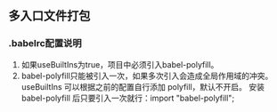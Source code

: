 ## 多入口文件打包

###  

 







### .babelrc配置说明
1. 如果useBuiltIns为true，项目中必须引入babel-polyfill。
2. babel-polyfill只能被引入一次，如果多次引入会造成全局作用域的冲突。
useBuiltIns 可以根据之前的配置自行添加 polyfill，默认不开启。
安装 babel-polyfill 后只要引入一次就行：import "babel-polyfill";